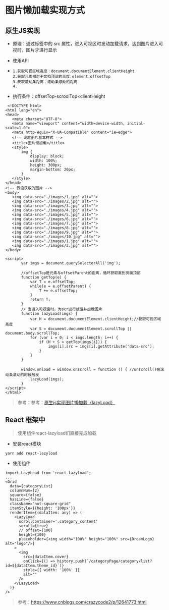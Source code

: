 # 图片懒加载实现方式

## 原生JS实现
* 原理：通过<img>标签中的 src 属性，进入可视区时发动加载请求，达到图片进入可视时，图片才进行显示

* 使用API 
*     1.获取可视区域高度：document.documentElement.clientHeight
      2.获取元素相对于文档顶部的高度:element.offsetTop
      3.获取滚动条距离：滚动条滚动的距离
      4.

* 执行条件：offsetTop-scroolTop<clientHeight
  
 ```
  <!DOCTYPE html>
<html lang="en">
<head>
    <meta charset="UTF-8">
    <meta name="viewport" content="width=device-width, initial-scale=1.0">
    <meta http-equiv="X-UA-Compatible" content="ie=edge">
    <!-- 设置图片基本样式 -->
    <title>图片懒加载</title>
    <style>
        img {
            display: block;
            width: 100%;
            height: 300px;
            margin-bottom: 20px;
        }
    </style>
</head>
<!-- 假设获取的图片 -->
<body>
    <img data-src="./images/1.jpg" alt="">
    <img data-src="./images/2.jpg" alt="">
    <img data-src="./images/3.jpg" alt="">
    <img data-src="./images/4.jpg" alt="">
    <img data-src="./images/5.jpg" alt="">
    <img data-src="./images/6.jpg" alt="">
    <img data-src="./images/7.jpg" alt="">
    <img data-src="./images/8.jpg" alt="">
    <img data-src="./images/9.jpg" alt="">
    <img data-src="./images/10.jpg" alt="">
    <img data-src="./images/1.jpg" alt="">
    <img data-src="./images/2.jpg" alt="">
</body>

<script>
        var imgs = document.querySelectorAll('img');

        //offsetTop是元素与offsetParent的距离，循环获取直到页面顶部
        function getTop(e) {
            var T = e.offsetTop;
            while(e = e.offsetParent) {
                T += e.offsetTop;
            }
            return T;
        }
        // 当进入可视窗时，为scr进行赋值并加载图片
        function lazyLoad(imgs) {
            var H = document.documentElement.clientHeight;//获取可视区域高度
            var S = document.documentElement.scrollTop || document.body.scrollTop;
            for (var i = 0; i < imgs.length; i++) {
                if (H + S > getTop(imgs[i])) {
                    imgs[i].src = imgs[i].getAttribute('data-src');
                }
            }
        }

        window.onload = window.onscroll = function () { //onscroll()在滚动条滚动的时候触发
            lazyLoad(imgs);
        }
</script>
</html>
```

>参考：参考：[原生js实现图片懒加载（lazyLoad）](https://zhuanlan.zhihu.com/p/55311726) 


## React 框架中
> 使用组件react-lazyload们直接完成加载

* 安装react模块
```
yarn add react-lazyload
```

* 使用组件

```
import LazyLoad from 'react-lazyload';
...
<Grid
  data={categoryList}
  columnNum={2}
  square={false}
  hasLine={false}
  className="not-square-grid"
  itemStyle={{height: '100px'}}
  renderItem={(dataItem: any) => (
    <LazyLoad
      scrollContainer='.category_content'
      scroll={true}
      // offset={100}
      height={100}
      placeholder={<img width="100%" height="100%" src={DreamLogo} alt="logo"/>}
    >
      <img
        src={dataItem.cover}
        onClick={() => history.push(`/categoryPage/category/list?id=${dataItem.theme_id}`)}
        style={{ width: '100%' }}
        alt=""
      />
    </LazyLoad>
  )}
/>
```

> 参考：https://www.cnblogs.com/crazycode2/p/12641773.html 